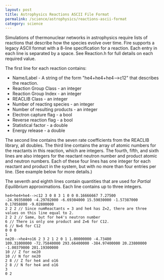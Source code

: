 ```yaml
---
layout: post
title: Astrophysics Reactions ASCII File Format
permalink: /science/astrophysics/reactions-ascii-format
category: science
---
```


Simulations of thermonuclear networks in astrophysics require lists of reactions that describe how the species evolve over time. Fire supports a legacy ASCII format with a 8-line specification for a reaction. Each entry
in each line is separated by a space. See Reaction.h for full details on each required value.

The first line for each reaction contains:
* Name/Label - A string of the form "he4+he4+he4-->c12" that describes the 
reaction.
* Reaction Group Class - an integer
* Reaction Group Index - an integer
* REACLIB Class - an integer
* Number of reacting species - an integer
* Number of resulting products - an integer
* Electron capture flag - a bool
* Reverse reaction flag - a bool
* Statistical factor - a double
* Energy release - a double

The second line contains the seven rate coefficients from the REACLIB library, all doubles. The third line contains the array of atomic numbers for the reactants in this reaction, which are integers. The fourth, fifth, and sixth lines are also integers for the reactant neutron number and product atomic and neutron numbers. Each of these four lines has one integer for each reactant and product in the
system, but with no more than four entries per line. (See example below for more details.)

The seventh and eighth lines contain quantities that are used for *Partial Equilibrium* approximations.
Each line contains up to three integers.

```
he4+he4+he4-->c12 3 0 8 3 1 0 0 0.16666667 7.27500
-24.99350000 -4.29702000 -6.69304000 15.59030000 -1.57387000 0.17058800 -9.02800000
2 2 2 // Since numReactants = 3 and he4 has Z=2, there are three values on this line equal to 2.
2 2 2 // Same, but for he4's neutron number
6 // There is only one product and Z=6 for C12.
6 // N=6 for C12
0 0 0 
1 
ne20-->he4+o16 2 3 2 1 2 0 1 1.00000000 -4.73400
109.31000000 -72.75840000 293.66400000 -384.97400000 20.23800000 -1.00379000 201.19300000
10 // Z for ne20
10 // N for ne20
2 8 // Z for he4 and o16
2 8 // N for he4 and o16
3 
0 2 
```
